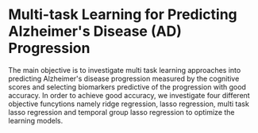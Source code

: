 # Multi-task Learning for Predicting Alzheimer's Disease (AD) Progression

The main objective is to investigate multi task learning approaches into predicting Alzheimer's disease progression measured by the cognitive scores and selecting biomarkers predictive of the progression with good accuracy.
In order to achieve good accuracy, we investigate four different objective funcytions namely ridge regression, lasso regression, multi task lasso regression and temporal group lasso regression to optimize the learning models.

